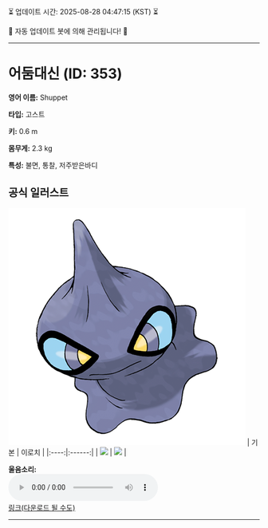 
⏳ 업데이트 시간: 2025-08-28 04:47:15 (KST) ⏳

🤖 자동 업데이트 봇에 의해 관리됩니다! 🤖

---

# 어둠대신 (ID: 353)
**영어 이름:** Shuppet

**타입:** 고스트

**키:** 0.6 m

**몸무게:** 2.3 kg

**특성:** 불면, 통찰, 저주받은바디

## 공식 일러스트
![](https://raw.githubusercontent.com/PokeAPI/sprites/master/sprites/pokemon/other/official-artwork/353.png)
| 기본 | 이로치 |
|:----:|:------:|
| <img src="http://play.pokemonshowdown.com/sprites/ani/shuppet.gif" width="200"> | <img src="http://play.pokemonshowdown.com/sprites/ani-shiny/shuppet.gif" width="200"> |

**울음소리:**<br><audio controls src="https://raw.githubusercontent.com/PokeAPI/cries/main/cries/pokemon/latest/353.ogg"></audio><br> [링크(다운로드 될 수도)](https://raw.githubusercontent.com/PokeAPI/cries/main/cries/pokemon/latest/353.ogg)


---
